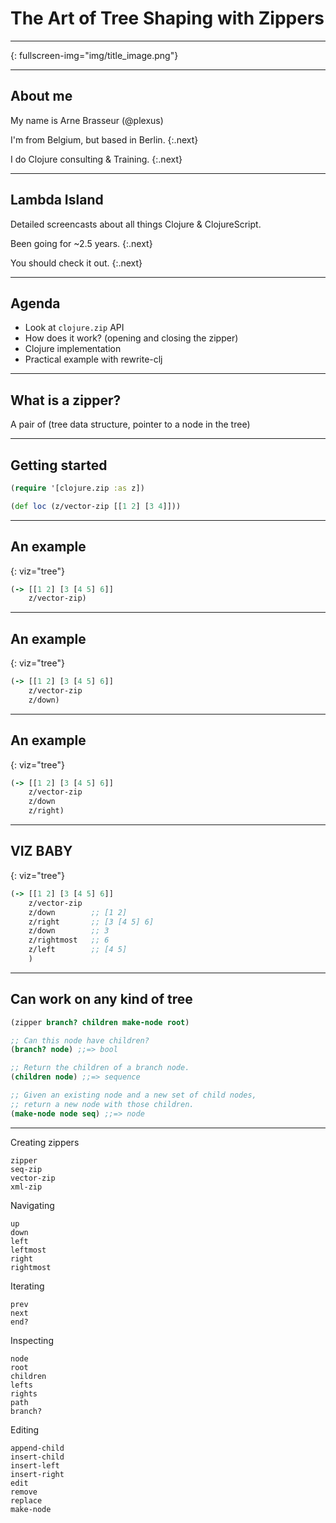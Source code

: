 
# The Art of Tree Shaping with Zippers

----
{: fullscreen-img="img/title_image.png"}

----

## About me

My name is Arne Brasseur (@plexus)

I'm from Belgium, but based in Berlin.
{:.next}

I do Clojure consulting & Training.
{:.next}

---

## Lambda Island

Detailed screencasts about all things Clojure & ClojureScript.

Been going for ~2.5 years.
{:.next}

You should check it out.
{:.next}

---

## Agenda

- Look at `clojure.zip` API
- How does it work? (opening and closing the zipper)
- Clojure implementation
- Practical example with rewrite-clj

---

## What is a zipper?

A pair of (tree data structure, pointer to a node in the tree)

<!-- image of tree with arrow -->

---

## Getting started

``` clojure
(require '[clojure.zip :as z])

(def loc (z/vector-zip [[1 2] [3 4]]))
```

---

## An example

{: viz="tree"}
``` clojure
(-> [[1 2] [3 [4 5] 6]]
    z/vector-zip)
```

---

## An example

{: viz="tree"}
``` clojure
(-> [[1 2] [3 [4 5] 6]]
    z/vector-zip
    z/down)
```

---

## An example

{: viz="tree"}
``` clojure
(-> [[1 2] [3 [4 5] 6]]
    z/vector-zip
    z/down
    z/right)
```

---

## VIZ BABY

{: viz="tree"}
``` clojure
(-> [[1 2] [3 [4 5] 6]]
    z/vector-zip
    z/down        ;; [1 2]
    z/right       ;; [3 [4 5] 6]
    z/down        ;; 3
    z/rightmost   ;; 6
    z/left        ;; [4 5]
    )
```


---

## Can work on any kind of tree

``` clojure
(zipper branch? children make-node root)
```

``` clojure
;; Can this node have children?
(branch? node) ;;=> bool
```

``` clojure
;; Return the children of a branch node.
(children node) ;;=> sequence
```

``` clojure
;; Given an existing node and a new set of child nodes,
;; return a new node with those children.
(make-node node seq) ;;=> node
```



---

Creating zippers

```
zipper
seq-zip
vector-zip
xml-zip
```

Navigating

```
up
down
left
leftmost
right
rightmost
```

Iterating

```
prev
next
end?
```

Inspecting

```
node
root
children
lefts
rights
path
branch?
```

Editing

```
append-child
insert-child
insert-left
insert-right
edit
remove
replace
make-node
```
